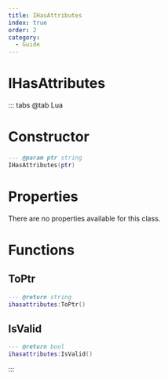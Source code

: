 ```yaml
---
title: IHasAttributes
index: true
order: 2
category:
  - Guide
---
```


# IHasAttributes

::: tabs
@tab Lua
# Constructor
```lua
--- @param ptr string
IHasAttributes(ptr)
```
# Properties
There are no properties available for this class.
# Functions
## ToPtr
```lua
--- @return string
ihasattributes:ToPtr()
```
## IsValid
```lua
--- @return bool
ihasattributes:IsValid()
```

:::